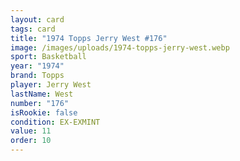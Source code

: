 ```yaml
---
layout: card
tags: card
title: "1974 Topps Jerry West #176"
image: /images/uploads/1974-topps-jerry-west.webp
sport: Basketball
year: "1974"
brand: Topps
player: Jerry West
lastName: West
number: "176"
isRookie: false
condition: EX-EXMINT
value: 11
order: 10
---
```

